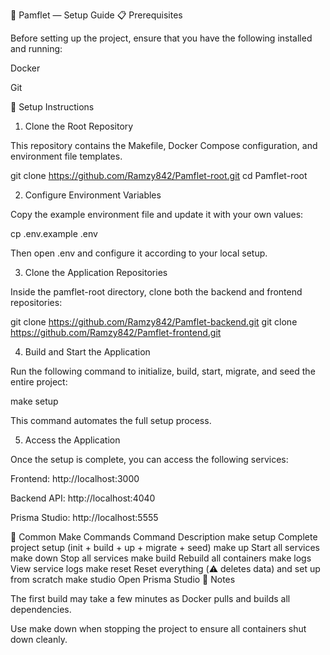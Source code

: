 <!-- # Pamflet - Setup Guide

## Prerequisites

-   Docker installed and running
-   Git


# 1. Now Docker build will work

1. Clone root repo that contains Makefile + docker-compose files and .env.example
git clone https://github.com/Ramzy842/Pamflet-root.git

# 2. Configure environment

cp .env.example .env

# Edit .env with your values

# 3. Clone Backend and Frontend

Clone the following essential repositories inside the pamflet-root folder:
git clone https://github.com/Ramzy842/Pamflet-backend.git
git clone https://github.com/Ramzy842/Pamflet-frontend.git

# 4. Build and start

Run the command `make setup`: Complete project setup (init + build + up + migrate + seed)


# 5. Access the application

-   Frontend: http://localhost:3000
-   Backend API: http://localhost:4040
-   Prisma Studio: http://localhost:5555

## Common Commands

-   `make setup` - Complete project setup (init + build + up + migrate + seed)
-   `make up` - Start all services
-   `make down` - Stop all services
-   `make build` - Rebuild containers
-   `make logs` - View logs
-   `make reset` - Reset everything (WARNING: deletes data) and setups everything from scratch
-   `make studio` - Open Prisma Studio -->

🧠 Pamflet — Setup Guide
📋 Prerequisites

Before setting up the project, ensure that you have the following installed and running:

Docker

Git

🚀 Setup Instructions
1. Clone the Root Repository

This repository contains the Makefile, Docker Compose configuration, and environment file templates.

git clone https://github.com/Ramzy842/Pamflet-root.git
cd Pamflet-root

2. Configure Environment Variables

Copy the example environment file and update it with your own values:

cp .env.example .env


Then open .env and configure it according to your local setup.

3. Clone the Application Repositories

Inside the pamflet-root directory, clone both the backend and frontend repositories:

git clone https://github.com/Ramzy842/Pamflet-backend.git
git clone https://github.com/Ramzy842/Pamflet-frontend.git

4. Build and Start the Application

Run the following command to initialize, build, start, migrate, and seed the entire project:

make setup


This command automates the full setup process.

5. Access the Application

Once the setup is complete, you can access the following services:

Frontend: http://localhost:3000

Backend API: http://localhost:4040

Prisma Studio: http://localhost:5555

🧩 Common Make Commands
Command	Description
make setup	Complete project setup (init + build + up + migrate + seed)
make up	Start all services
make down	Stop all services
make build	Rebuild all containers
make logs	View service logs
make reset	Reset everything (⚠️ deletes data) and set up from scratch
make studio	Open Prisma Studio
🧠 Notes

The first build may take a few minutes as Docker pulls and builds all dependencies.

Use make down when stopping the project to ensure all containers shut down cleanly.